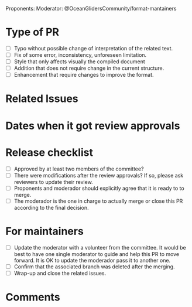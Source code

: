 
Proponents: <!-- Add the proponents here -->
Moderator: @OceanGlidersCommunity/format-mantainers

# Type of PR

- [ ] Typo without possible change of interpretation of the related text.
- [ ] Fix of some error, inconsistency, unforeseen limitation.
- [ ] Style that only affects visually the compiled document
- [ ] Addition that does not require change in the current structure.
- [ ] Enhancement that require changes to improve the format.

# Related Issues
<!-- If there is an issue associated with this PR, please add it here.
Example: See issue #0 for related discussion
See issue #XXX for discussion of these changes.
-->

# Dates when it got review approvals
<!-- This is important to check if it was given sufficient time for other comments -->

# Release checklist

- [ ] Approved by at least two members of the committee?
- [ ] There were modifications after the review approvals? If so, please
      ask reviewers to update their review.
- [ ] Proponents and moderador should explicitly agree that it is ready to
      to merge.
- [ ] The moderador is the one in charge to actually merge or close this PR
      according to the final decision.

# For maintainers

- [ ] Update the moderator with a volunteer from the committee. It would be
      best to have one single moderator to guide and help this PR to move
      forward. It is OK to update the moderador pass it to another one.
- [ ] Confirm that the associated branch was deleted after the merging.
- [ ] Wrap-up and close the related issues.

# Comments
<!-- If the modifications need any extra comments or explanations -->
